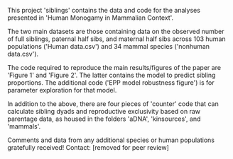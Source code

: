 This project 'siblings' contains the data and code for the analyses presented in 'Human Monogamy in Mammalian Context'.

The two main datasets are those containing data on the observed number of full siblings, paternal half sibs, and maternal half sibs across 103 human populations ('Human data.csv') and 34 mammal species ('nonhuman data.csv').

The code required to reproduce the main results/figures of the paper are 'Figure 1' and 'Figure 2'. The latter contains the model to predict sibling proportions. The additional code ('EPP model robustness  figure') is for parameter exploration for that model. 

In addition to the above, there are four pieces of 'counter' code that can calculate sibling dyads and reproductive exclusivity based on raw parentage data, as housed in the folders 'aDNA', 'kinsources', and 'mammals'.

Comments and data from any additional species or human populations gratefully received! Contact: [removed for peer review]


